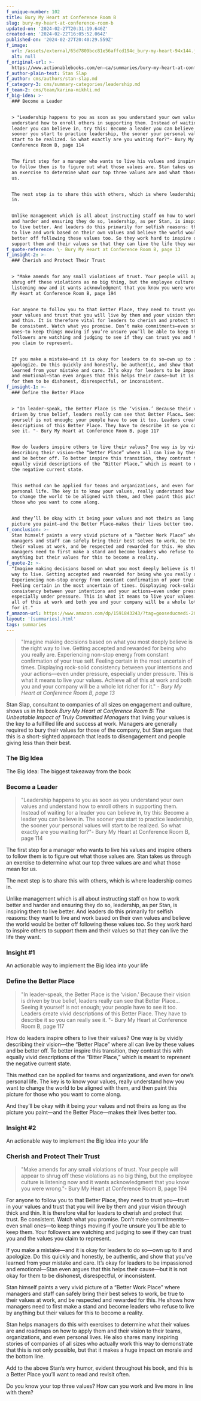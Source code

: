 ```yaml
---
f_unique-number: 102
title: Bury My Heart at Conference Room B
slug: bury-my-heart-at-conference-room-b
updated-on: '2024-02-27T20:31:19.646Z'
created-on: '2024-02-22T16:05:52.064Z'
published-on: '2024-02-27T20:40:29.559Z'
f_image:
  url: /assets/external/65d7809bcc81e56affcd194c_bury-my-heart-94x144.jpeg
  alt: null
f_original-url: >-
  https://www.actionablebooks.com/en-ca/summaries/bury-my-heart-at-conference-room-b/
f_author-plain-text: Stan Slap
f_author: cms/authors/stan-slap.md
f_category-3: cms/summary-categories/leadership.md
f_team-2: cms/team/karina-mikhli.md
f_big-idea: >-
  ### Become a Leader


  > "Leadership happens to you as soon as you understand your own values and
  understand how to enroll others in supporting them. Instead of waiting for a
  leader you can believe in, try this: Become a leader you can believe in. The
  sooner you start to practice leadership, the sooner your personal values will
  start to be realized. So what exactly are you waiting for?"- Bury My Heart at
  Conference Room B, page 114


  The first step for a manager who wants to live his values and inspire others
  to follow them is to figure out what those values are. Stan takes us through
  an exercise to determine what our top three values are and what those mean for
  us.


  The next step is to share this with others, which is where leadership comes
  in.


  Unlike management which is all about instructing staff on how to work better
  and harder and ensuring they do so, leadership, as per Stan, is inspiring them
  to live better. And leaders do this primarily for selfish reasons: they want
  to live and work based on their own values and believe the world would be
  better off following these values too. So they work hard to inspire others to
  support them and their values so that they can live the life they want.
f_quote-reference: \- Bury My Heart at Conference Room B, page 13
f_insight-2: >-
  ### Cherish and Protect Their Trust


  > "Make amends for any small violations of trust. Your people will appear to
  shrug off these violations as no big thing, but the employee culture is
  listening now and it wants acknowledgment that you know you were wrong."- Bury
  My Heart at Conference Room B, page 194


  For anyone to follow you to that Better Place, they need to trust you—trust in
  your values and trust that you will live by them and your vision through thick
  and thin. It is therefore vital for leaders to cherish and protect that trust.
  Be consistent. Watch what you promise. Don’t make commitments—even small
  ones—to keep things moving if you’re unsure you’ll be able to keep them. Your
  followers are watching and judging to see if they can trust you and the values
  you claim to represent.


  If you make a mistake—and it is okay for leaders to do so—own up to it and
  apologize. Do this quickly and honestly, be authentic, and show that you’ve
  learned from your mistake and care. It’s okay for leaders to be impassioned
  and emotional—Stan even argues that this helps their cause—but it is not okay
  for them to be dishonest, disrespectful, or inconsistent.
f_insight-1: >-
  ### Define the Better Place


  > "In leader-speak, the Better Place is the ‘vision.’ Because their vision is
  driven by true belief, leaders really can see that Better Place… Seeing it
  yourself is not enough; your people have to see it too. Leaders create vivid
  descriptions of this Better Place. They have to describe it so you can really
  see it. "- Bury My Heart at Conference Room B, page 117


  How do leaders inspire others to live their values? One way is by vividly
  describing their vision—the “Better Place” where all can live by these values
  and be better off. To better inspire this transition, they contrast this with
  equally vivid descriptions of the “Bitter Place,” which is meant to represent
  the negative current state.


  This method can be applied for teams and organizations, and even for one’s
  personal life. The key is to know your values, really understand how you want
  to change the world to be aligned with them, and then paint this picture for
  those who you want to come along.


  And they’ll be okay with it being your values and not theirs as long as the
  picture you paint—and the Better Place—makes their lives better too.
f_conclusion: >-
  Stan himself paints a very vivid picture of a “Better Work Place” where
  managers and staff can safely bring their best selves to work, be true to
  their values at work, and be respected and rewarded for this. He shows how
  managers need to first make a stand and become leaders who refuse to live by
  anything but their values for this to become a reality.
f_quote-2: >-
  "Imagine making decisions based on what you most deeply believe is the right
  way to live. Getting accepted and rewarded for being who you really are.
  Experiencing non-stop energy from constant confirmation of your true self.
  Feeling certain in the most uncertain of times. Displaying rock-solid
  consistency between your intentions and your actions—even under pressure,
  especially under pressure. This is what it means to live your values. Achieve
  all of this at work and both you and your company will be a whole lot richer
  for it."
f_amazon-url: https://www.amazon.com/dp/1591843243/?tag=gooseducmedi-20
layout: '[summaries].html'
tags: summaries
---
```


> "Imagine making decisions based on what you most deeply believe is the right way to live. Getting accepted and rewarded for being who you really are. Experiencing non-stop energy from constant confirmation of your true self. Feeling certain in the most uncertain of times. Displaying rock-solid consistency between your intentions and your actions—even under pressure, especially under pressure. This is what it means to live your values. Achieve all of this at work and both you and your company will be a whole lot richer for it." _\- Bury My Heart at Conference Room B, page 13_

Stan Slap, consultant to companies of all sizes on engagement and culture, shows us in his book _Bury My Heart at Conference Room B: The Unbeatable Impact of Truly Committed Managers_ that living your values is the key to a fulfilled life and success at work. Managers are generally required to bury their values for those of the company, but Stan argues that this is a short-sighted approach that leads to disengagement and people giving less than their best.

### The Big Idea

The Big Idea: The biggest takeaway from the book

### Become a Leader

> "Leadership happens to you as soon as you understand your own values and understand how to enroll others in supporting them. Instead of waiting for a leader you can believe in, try this: Become a leader you can believe in. The sooner you start to practice leadership, the sooner your personal values will start to be realized. So what exactly are you waiting for?"- Bury My Heart at Conference Room B, page 114

The first step for a manager who wants to live his values and inspire others to follow them is to figure out what those values are. Stan takes us through an exercise to determine what our top three values are and what those mean for us.

The next step is to share this with others, which is where leadership comes in.

Unlike management which is all about instructing staff on how to work better and harder and ensuring they do so, leadership, as per Stan, is inspiring them to live better. And leaders do this primarily for selfish reasons: they want to live and work based on their own values and believe the world would be better off following these values too. So they work hard to inspire others to support them and their values so that they can live the life they want.

### Insight #1

An actionable way to implement the Big Idea into your life

### Define the Better Place

> "In leader-speak, the Better Place is the ‘vision.’ Because their vision is driven by true belief, leaders really can see that Better Place… Seeing it yourself is not enough; your people have to see it too. Leaders create vivid descriptions of this Better Place. They have to describe it so you can really see it. "- Bury My Heart at Conference Room B, page 117

How do leaders inspire others to live their values? One way is by vividly describing their vision—the “Better Place” where all can live by these values and be better off. To better inspire this transition, they contrast this with equally vivid descriptions of the “Bitter Place,” which is meant to represent the negative current state.

This method can be applied for teams and organizations, and even for one’s personal life. The key is to know your values, really understand how you want to change the world to be aligned with them, and then paint this picture for those who you want to come along.

And they’ll be okay with it being your values and not theirs as long as the picture you paint—and the Better Place—makes their lives better too.

### Insight #2

An actionable way to implement the Big Idea into your life

### Cherish and Protect Their Trust

> "Make amends for any small violations of trust. Your people will appear to shrug off these violations as no big thing, but the employee culture is listening now and it wants acknowledgment that you know you were wrong."- Bury My Heart at Conference Room B, page 194

For anyone to follow you to that Better Place, they need to trust you—trust in your values and trust that you will live by them and your vision through thick and thin. It is therefore vital for leaders to cherish and protect that trust. Be consistent. Watch what you promise. Don’t make commitments—even small ones—to keep things moving if you’re unsure you’ll be able to keep them. Your followers are watching and judging to see if they can trust you and the values you claim to represent.

If you make a mistake—and it is okay for leaders to do so—own up to it and apologize. Do this quickly and honestly, be authentic, and show that you’ve learned from your mistake and care. It’s okay for leaders to be impassioned and emotional—Stan even argues that this helps their cause—but it is not okay for them to be dishonest, disrespectful, or inconsistent.

Stan himself paints a very vivid picture of a “Better Work Place” where managers and staff can safely bring their best selves to work, be true to their values at work, and be respected and rewarded for this. He shows how managers need to first make a stand and become leaders who refuse to live by anything but their values for this to become a reality.

Stan helps managers do this with exercises to determine what their values are and roadmaps on how to apply them and their vision to their teams, organizations, and even personal lives. He also shares many inspiring stories of companies of all sizes who actually work this way to demonstrate that this is not only possible, but that it makes a huge impact on morale and the bottom line.

Add to the above Stan’s wry humor, evident throughout his book, and this is a Better Place you’ll want to read and revisit often.

Do you know your top three values? How can you work and live more in line with them?
